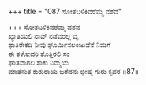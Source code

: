 +++
title = "087 ಸೋತಬಳಿಕಿವರೆಮ್ಮ ವಶವ"

+++
ಸೋತಬಳಿಕಿವರೆಮ್ಮ ವಶವ   
ಖ್ಯಾತಿಯಲಿ ನಾವ್ ನಡೆವರಲ್ಲ ವೃ  
ಥಾತಿರೇಕದಿ ನೀವು ಘೂರ್ಮಿಸಲಂಜುವೆನೆ ನಿಮಗೆ  
ಈ ತಳೋದರಿ ತೊತ್ತಿರಲಿ ಸಂ  
ಘಾತವಾಗಲಿ ಸಾಕು ನಿಮ್ಮಯ  
ಮಾತೆನುತ ಕುರುರಾಯ ಜರೆದನು ಭೀಷ್ಮ ಗುರು ಕೃಪರ   ॥87॥
